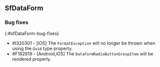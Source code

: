## SfDataForm

### Bug fixes
{:#sfDataForm-bug-fixes}

* \#I320301 - [iOS] The `FormatException` will no longer be thrown when using the `Guid` type property.
* \#F162819 - [Android,iOS] The `DataFormRadioButtonGroupItem` will be rendered properly.
